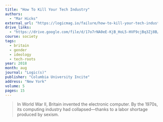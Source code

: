 ```yaml
---
title: "How To Kill Your Tech Industry"
authors:
  - "Mar Hicks"
external_url: "https://logicmag.io/failure/how-to-kill-your-tech-industry/"
drive_links:
  - "https://drive.google.com/file/d/17o7rNA0eE-KjB_HoL5-HVF9cjBq3Zj8B/view?usp=drivesdk"
course: society
tags:
  - britain
  - gender
  - ideology
  - tech-roots
year: 2018
month: aug
journal: "Logic(s)"
publisher: "Columbia University Incite"
address: "New York"
volume: 5
pages: 15
---
```


> In World War II, Britain invented the electronic computer. By the 1970s, its computing industry had collapsed—thanks to a labor shortage produced by sexism.
